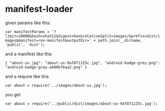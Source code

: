 # manifest-loader

given params like this:

`var manifestParams = '?limit=10000&hash=sha512&digest=hex&relativeSplit=images/&prefix=dist/images&manifest=rev-manifest&outputDir=' + path.join(__dirname, 'public', 'dist');`

and a manifest like this

`{
  "about-us.jpg": "about-us-9af871125c.jpg",
  "android-badge-grey.png": "android-badge-grey-a600bf6aa2.png"
}`

and a require like this

`var about = require('../images/about-us.jpg');`

you get

`var about = require('../public/dist/images/about-us-9af871125c.jpg');`

